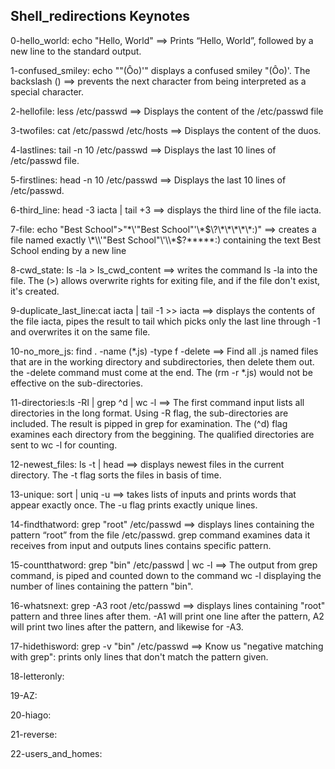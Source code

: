 ## Shell_redirections Keynotes

0-hello_world: echo "Hello, World" ==> Prints “Hello, World”, followed by a new line to the standard output.

1-confused_smiley: echo "\"(Ôo)'" displays a confused smiley "(Ôo)'. The backslash (\) ==> prevents the next character from being interpreted as a special character.

2-hellofile: less /etc/passwd ==> Displays the content of the /etc/passwd file

3-twofiles: cat /etc/passwd /etc/hosts ==> Displays the content of the duos.

4-lastlines: tail -n 10 /etc/passwd ==> Displays the last 10 lines of /etc/passwd file.

5-firstlines: head -n 10 /etc/passwd ==> Displays the last 10 lines of /etc/passwd.

6-third_line: head -3 iacta | tail +3 ==> displays the third line of the file iacta.

7-file: echo "Best School">"\*\\'"Best School"\'\\*$\?\*\*\*\*\*:)" ==> creates a file named exactly \*\\'"Best School"\'\\*$\?\*\*\*\*\*:) containing the text Best School ending by a new line

8-cwd_state: ls -la > ls_cwd_content ==> writes the command ls -la into the file. The (>) allows overwrite rights for exiting file, and if the file don't exist, it's created.

9-duplicate_last_line:cat iacta | tail -1 >> iacta ==> displays the contents of the file iacta, pipes the result to tail which picks only the last line through -1 and overwrites it on the same file.

10-no_more_js: find . -name (*.js) -type f -delete ==> Find all .js named files that are in the working directory and subdirectories, then delete them out. the -delete command must come at the end. The (rm -r *.js) would not be effective on the sub-directories. 

11-directories:ls -Rl | grep ^d | wc -l ==> The first command input lists all directories in the long format. Using -R flag, the sub-directories are included. The result is pipped in grep for examination. The (^d) flag examines each directory from the beggining. The qualified directories are sent to wc -l for counting.

12-newest_files: ls -t | head ==> displays newest files in the current directory. The -t flag sorts the files in basis of time.

13-unique: sort | uniq -u ==> takes lists of inputs and prints words that appear exactly once. The -u flag prints exactly unique lines.

14-findthatword: grep "root" /etc/passwd ==> displays lines containing the pattern “root” from the file /etc/passwd. grep command examines data it receives from input and outputs lines contains specific pattern.

15-countthatword: grep "bin" /etc/passwd | wc -l ==> The output from grep command, is piped and counted down to the command wc -l displaying the number of lines containing the pattern "bin". 

16-whatsnext: grep -A3 root /etc/passwd ==> displays lines containing "root" pattern and three lines after them. -A1 will print one line after the pattern, A2 will print two lines after the pattern, and likewise for -A3.

17-hidethisword: grep -v "bin" /etc/passwd ==> Know us "negative matching with grep": prints only lines that don't match the pattern given.

18-letteronly:

19-AZ:

20-hiago:

21-reverse:

22-users_and_homes:

